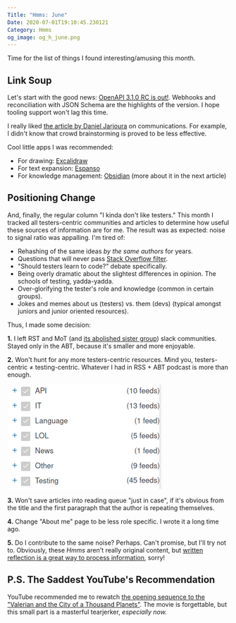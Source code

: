 ```yaml
---
Title: "Hmms: June"
Date: 2020-07-01T19:10:45.230121
Category: Hmms
og_image: og_h_june.png
---
```


Time for the list of things I found interesting/amusing this month. 

## Link Soup

Let's start with the good news: [OpenAPI 3.1.0 RC is out!](https://www.openapis.org/blog/2020/06/18/openapi-3-1-0-rc0-its-here). Webhooks and reconciliation with JSON Schema are the highlights of the version. I hope tooling support won't lag this time.

I really liked [the article by Daniel Jarjoura](https://techleadership.substack.com/p/chance-meetings-asynchronous-collaboration) on communications. For example, I didn't know that crowd brainstorming is proved to be less effective. 


Cool little apps I was recommended:

- For drawing: [Excalidraw](https://excalidraw.com/)
- For text expansion: [Espanso](https://espanso.org/)
- For knowledge management: [Obsidian](https://obsidian.md/) (more about it in the next article)


## Positioning Change

And, finally, the regular column "I kinda don't like testers." This month I tracked all testers-centric communities and articles to determine how useful these sources of information are for me. The result was as expected: noise to signal ratio was appalling. I'm tired of:

- Rehashing of the same ideas _by the same authors_ for years.
- Questions that will never pass [Stack Overflow filter](https://stackoverflow.com/help/how-to-ask).
- "Should testers learn to code?" debate specifically.
- Being overly dramatic about the slightest differences in opinion. The schools of testing, yadda-yadda.
- Over-glorifying the tester's role and knowledge (common in certain groups).
- Jokes and memes about us (testers) vs. them (devs) (typical amongst juniors and junior oriented resources).

Thus, I made some decision:

**1.** I left RST and MoT (and [its abolished sister group](https://www.ministryoftesting.com/news/ministry-of-testing-slacks-when-two-become-one)) slack communities. Stayed only in the ABT, because it's smaller and more enjoyable.

**2.** Won't hunt for any more testers-centric resources. Mind you, testers-centric ≠ testing-centric. Whatever I had in RSS + ABT podcast is more than enough. 

![45 RSS feeds in "Testing" category](rss_feeds.png)

**3.** Won't save articles into reading queue "just in case", if it's obvious from the title and the first paragraph that the author is repeating themselves.

**4.** Change "About me" page to be less role specific. I wrote it a long time ago. 

**5.** Do I contribute to the same noise? Perhaps. Can't promise, but I'll try not to. Obviously, these _Hmms_ aren't really original content, but [written reflection is a great way to process information](https://eugeneyan.com/writing/reading-note-taking-writing/), sorry!

## P.S. The Saddest YouTube's Recommendation

YouTube recommended me to rewatch [the opening sequence to the "Valerian and the City of a Thousand Planets"](https://www.youtube.com/watch?v=q6oTziHKM_c). The movie is forgettable, but this small part is a masterful tearjerker, _especially now._